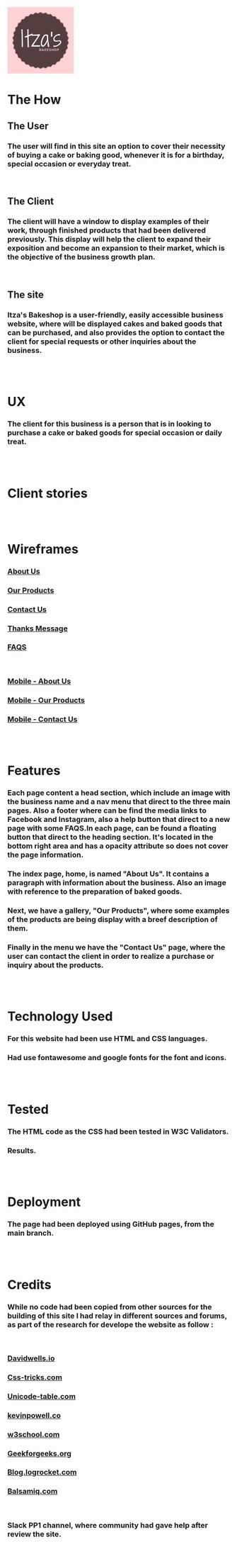 [<img src="assets/images/32506885_656220244769850_2879262800117497856_n.png" width="150"/>](assets/images/32506885_656220244769850_2879262800117497856_n.png) 

# The How



## The User

### The user will find in this site an option to cover their necessity of buying a cake or baking good, whenever it is for a birthday, special occasion or everyday treat. 
<br>


## The Client

### The client will have a window to display examples of their work, through finished products that had been delivered previously. This display will help the client to expand their exposition and become an expansion to their market, which is the objective of the business growth plan.
<br>

## The site

### Itza's Bakeshop is a user-friendly, easily accessible business website, where will be displayed cakes and baked goods that can be purchased, and also provides the option to contact the client for special requests or other inquiries about the business.
<br>
<br>

# UX

### The client for this business is a person that is in looking to purchase a cake or baked goods for special occasion or daily treat.
<br>
<br>

# Client stories


<br>
<br>

# Wireframes


### [About Us ](https://share.balsamiq.com/c/48xiNJfX2JnCPb9pPk8agW.png)   <br>
### [Our Products ](https://share.balsamiq.com/c/3hDTF4um5VTqoUEJRmi687.png) <br>
### [Contact Us ](https://share.balsamiq.com/c/dcAAsdjFujED9rdicLcejd.png) <br>
### [Thanks Message ](https://share.balsamiq.com/c/uMahGNJzkDLHNEUekbUZEv.png) <br>
### [FAQS ](https://share.balsamiq.com/c/t3YAHigRozwTJsyM1ZfA3v.png) <br>

<br>

### [Mobile - About Us](https://share.balsamiq.com/c/3xqm8vRNDJLuqohht7jW8X.png) <br>
### [Mobile - Our Products](https://share.balsamiq.com/c/oycudDAbhJq9JBRktCDjEk.png) <br>
### [Mobile - Contact Us](https://share.balsamiq.com/c/gTeLbZQaUnR6VAaVCuhBVp.png) <br>

<br>
<br>

# Features

### Each page content a head section, which include an image with the business name and a nav menu that direct to the three main pages. Also a footer where can be find the media links to Facebook and Instagram, also a help button that direct to a new page with some FAQS.In each page, can be found a floating button that direct to the heading section. It's located in the bottom right area and has a opacity attribute so does not cover the page information.<br>
### The index page, home, is named "About Us".  It contains a paragraph with information about the business. Also an image with reference to the preparation of baked goods.<br>
### Next, we have a gallery, "Our Products", where some examples of the products are being display with a breef description of them. <br>
### Finally in the menu we have the "Contact Us" page, where the user can contact the client in order to realize a purchase or inquiry about the products. <br>
<br>
<br>

# Technology Used

### For this website had been use HTML and CSS languages.
### Had use fontawesome and google fonts for the font and icons.
<br>
<br>

# Tested

### The HTML code as the CSS had been tested in W3C Validators.

### Results.
<br>
<br>

# Deployment

### The page had been deployed using GitHub pages, from the main branch. <br>
<br>
<br>

# Credits

### While no code had been copied from other sources for the building of this site I had relay in different sources and forums, as part of the research for develope the website as follow :<br>
<br> 

### [Davidwells.io](https://davidwells.io/) <br>
### [Css-tricks.com](https://css-tricks.com/) <br>
### [Unicode-table.com](https://unicode-table.com/en/) <br>
### [kevinpowell.co](https://www.kevinpowell.co/) <br>
### [w3school.com](https://www.w3schools.com/) <br>
### [Geekforgeeks.org](https://www.geeksforgeeks.org/) <br>
### [Blog.logrocket.com](https://blog.logrocket.com/) <br>
### [Balsamiq.com](https://balsamiq.com/) <br>
<br>

### Slack PP1 channel, where community had gave help after review the site.


<br>
<br>


